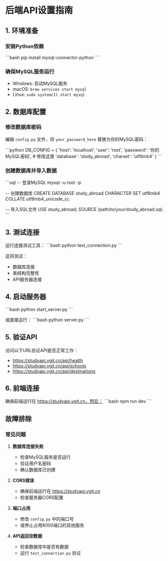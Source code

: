 # 后端API设置指南

## 1. 环境准备

### 安装Python依赖
\`\`\`bash
pip install mysql-connector-python
\`\`\`

### 确保MySQL服务运行
- Windows: 启动MySQL服务
- macOS: `brew services start mysql`
- Linux: `sudo systemctl start mysql`

## 2. 数据库配置

### 修改数据库密码
编辑 `config.py` 文件，将 `your_password_here` 替换为你的MySQL密码：

\`\`\`python
DB_CONFIG = {
    'host': 'localhost',
    'user': 'root',
    'password': '你的MySQL密码',  # 修改这里
    'database': 'study_abroad',
    'charset': 'utf8mb4'
}
\`\`\`

### 创建数据库并导入数据
\`\`\`sql
-- 登录MySQL
mysql -u root -p

-- 创建数据库
CREATE DATABASE study_abroad CHARACTER SET utf8mb4 COLLATE utf8mb4_unicode_ci;

-- 导入SQL文件
USE study_abroad;
SOURCE /path/to/your/study_abroad.sql;
\`\`\`

## 3. 测试连接

运行连接测试工具：
\`\`\`bash
python test_connection.py
\`\`\`

这将测试：
- 数据库连接
- 表结构完整性
- API服务器连接

## 4. 启动服务器

\`\`\`bash
python start_server.py
\`\`\`

或直接运行：
\`\`\`bash
python server.py
\`\`\`

## 5. 验证API

访问以下URL验证API是否正常工作：
- https://studyapi.vgit.cn/api/health
- https://studyapi.vgit.cn/api/schools
- https://studyapi.vgit.cn/api/destinations

## 6. 前端连接

确保前端运行在 https://studyapi.vgit.cn，然后：
\`\`\`bash
npm run dev
\`\`\`

## 故障排除

### 常见问题

1. **数据库连接失败**
   - 检查MySQL服务是否运行
   - 验证用户名密码
   - 确认数据库已创建

2. **CORS错误**
   - 确保前端运行在 https://studyapi.vgit.cn
   - 检查服务器CORS配置

3. **端口占用**
   - 修改 `config.py` 中的端口号
   - 或停止占用8000端口的其他服务

4. **API返回空数据**
   - 检查数据库中是否有数据
   - 运行 `test_connection.py` 验证
